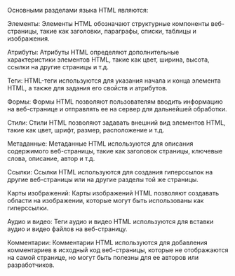 Основными разделами языка HTML являются:

Элементы: Элементы HTML обозначают структурные компоненты веб-страницы, такие как заголовки, параграфы, списки, таблицы и изображения.

Атрибуты: Атрибуты HTML определяют дополнительные характеристики элементов HTML, такие как цвет, ширина, высота, ссылки на другие страницы и т.д.

Теги: HTML-теги используются для указания начала и конца элемента HTML, а также для задания его свойств и атрибутов.

Формы: Формы HTML позволяют пользователям вводить информацию на веб-странице и отправлять ее на сервер для дальнейшей обработки.

Стили: Стили HTML позволяют задавать внешний вид элементов HTML, такие как цвет, шрифт, размер, расположение и т.д.

Метаданные: Метаданные HTML используются для описания содержимого веб-страницы, такие как заголовок страницы, ключевые слова, описание, автор и т.д.

Ссылки: Ссылки HTML используются для создания гиперссылок на другие веб-страницы или на другие разделы той же страницы.

Карты изображений: Карты изображений HTML позволяют создавать области на изображении, которые могут быть использованы как гиперссылки.

Аудио и видео: Теги аудио и видео HTML используются для вставки аудио и видео файлов на веб-страницу.

Комментарии: Комментарии HTML используются для добавления комментариев в исходный код веб-страницы, которые не отображаются на самой странице, но могут быть полезны для ее авторов или разработчиков.